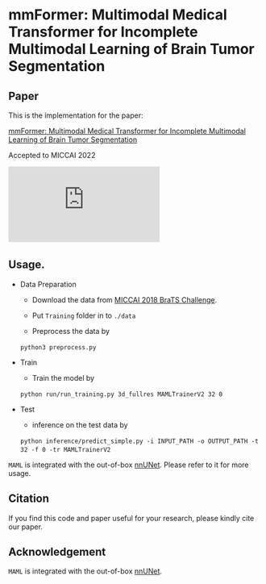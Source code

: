# mmFormer: Multimodal Medical Transformer for Incomplete Multimodal Learning of Brain Tumor Segmentation
## Paper

This is the implementation for the paper:

[mmFormer: Multimodal Medical Transformer for Incomplete Multimodal Learning of Brain Tumor Segmentation](https://arxiv.org/pdf/2107.09842.pdf)

Accepted to MICCAI 2022

![image](https://github.com/YaoZhang93/mmFormer/blob/main/figs/overview.pdf)

## Usage. 

* Data Preparation

  - Download the data from [MICCAI 2018 BraTS Challenge](https://www.med.upenn.edu/sbia/brats2018/data.html).

  - Put `Training` folder in to `./data` 

  - Preprocess the data by

  `python3 preprocess.py`

* Train

  - Train the model by

  `python run/run_training.py 3d_fullres MAMLTrainerV2 32 0`

* Test

  - inference on the test data by

  `python inference/predict_simple.py -i INPUT_PATH -o OUTPUT_PATH -t 32 -f 0 -tr MAMLTrainerV2`

 `MAML` is integrated with the out-of-box [nnUNet](https://github.com/MIC-DKFZ/nnUNet). Please refer to it for more usage.

## Citation

If you find this code and paper useful for your research, please kindly cite our paper.



## Acknowledgement

`MAML` is integrated with the out-of-box [nnUNet](https://github.com/MIC-DKFZ/nnUNet).